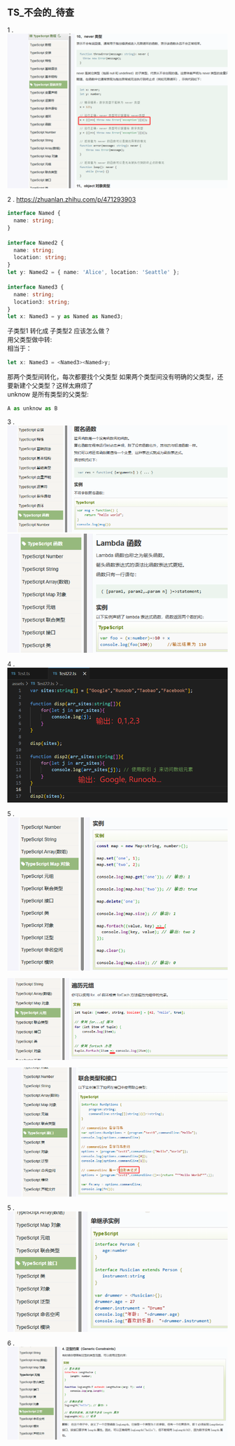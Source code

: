 ## TS_不会的_待查

1 .  
![picture 0](images/0f29c291c1cdfd05d6cef13777f6e3545a59d44cf17f92d603773516a70bccb1.png)  

2 . https://zhuanlan.zhihu.com/p/471293903  
```ts
interface Named {
  name: string;
}

interface Named2 {
  name: string;
  location: string;
}
let y: Named2 = { name: 'Alice', location: 'Seattle' };

interface Named3 {
  name: string;
  location3: string;
}
let x: Named3 = y as Named as Named3;
```
子类型1 转化成 子类型2 应该怎么做？   
用父类型做中转:   
相当于：  
```ts
let x: Named3 = <Named3><Named>y;
```
那两个类型间转化，每次都要找个父类型
如果两个类型间没有明确的父类型，还要新建个父类型？这样太麻烦了  
unknow 是所有类型的父类型:
```ts
A as unknow as B
```

3 .  
![picture 1](images/f82f223d879669d715d8b6128cc1733cf651e67c941b57acb425bf7674ec3063.png)  
![picture 2](images/1e75f4ac80f8bfe75f78b5ede77bfa54bca0884480a68a9b38be3e7f14cf366b.png)  

4 .  
![picture 3](images/043659114ff44b557fee5e99e4c5a5342ea044a6b1c237a694632acf1d531bd6.png)  

5 .  
![picture 4](images/34e699c9da5d88f8801cc9a2ff0b73534352bd1cea9eb78bdc71fb733ad8e2bd.png)  

![picture 5](images/2cfe50ed05d0457029281bb8ec795d52b7292aa002791cc3fea7fa5dfb7c8306.png)  

![picture 6](images/bbde93dc5c6b8cf2bd79b025c6927ea62433b898c2f17a31f4c48fa47d53587b.png)  

5 .  
![picture 7](images/72de494c0573e47cef24ef19a1f798577ecf1fec01308bb642a85361c3acaae6.png)  

6 .  
![picture 8](images/e345b3439d03c213a3ac313c8979b464246c85d38b5a4c4c6d62ffeadcdefe7e.png)  
